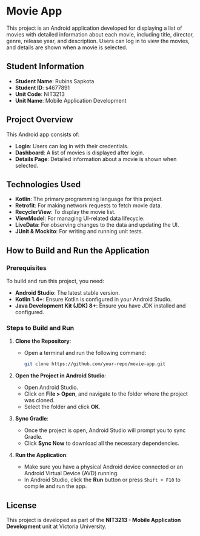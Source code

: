 # Movie App

This project is an Android application developed for displaying a list of movies with detailed information about each movie, including title, director, genre, release year, and description. Users can log in to view the movies, and details are shown when a movie is selected.

## Student Information

- **Student Name**: Rubins Sapkota
- **Student ID**: s4677891
- **Unit Code**: NIT3213
- **Unit Name**: Mobile Application Development

## Project Overview

This Android app consists of:
- **Login**: Users can log in with their credentials.
- **Dashboard**: A list of movies is displayed after login.
- **Details Page**: Detailed information about a movie is shown when selected.

## Technologies Used

- **Kotlin**: The primary programming language for this project.
- **Retrofit**: For making network requests to fetch movie data.
- **RecyclerView**: To display the movie list.
- **ViewModel**: For managing UI-related data lifecycle.
- **LiveData**: For observing changes to the data and updating the UI.
- **JUnit & Mockito**: For writing and running unit tests.

## How to Build and Run the Application

### Prerequisites

To build and run this project, you need:
- **Android Studio**: The latest stable version.
- **Kotlin 1.4+**: Ensure Kotlin is configured in your Android Studio.
- **Java Development Kit (JDK) 8+**: Ensure you have JDK installed and configured.

### Steps to Build and Run

1. **Clone the Repository**:
   - Open a terminal and run the following command:
     ```bash
     git clone https://github.com/your-repo/movie-app.git
     ```

2. **Open the Project in Android Studio**:
   - Open Android Studio.
   - Click on **File > Open**, and navigate to the folder where the project was cloned.
   - Select the folder and click **OK**.

3. **Sync Gradle**:
   - Once the project is open, Android Studio will prompt you to sync Gradle.
   - Click **Sync Now** to download all the necessary dependencies.

4. **Run the Application**:
   - Make sure you have a physical Android device connected or an Android Virtual Device (AVD) running.
   - In Android Studio, click the **Run** button or press `Shift + F10` to compile and run the app.


## License

This project is developed as part of the **NIT3213 - Mobile Application Development** unit at Victoria University.

